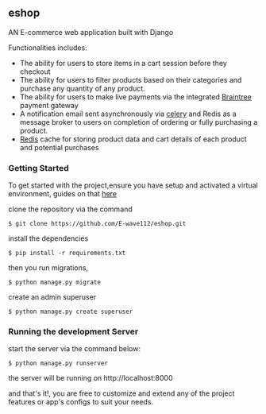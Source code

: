## eshop
AN E-commerce web application built with Django

Functionalities includes:

- The ability for users to store items in a cart session before they checkout
- The ability for users to filter products based on their categories and purchase any quantity of any product.
- The ability for users to make live payments via the integrated [Braintree](https://www.braintreepayments.com/) payment gateway
- A notification email sent asynchronously via [celery](https://docs.celeryproject.org/en/stable/) and Redis as a message broker to users on completion of ordering or fully purchasing a product.
- [Redis](https://redis.io/) cache for storing product data and cart details of each product and potential purchases

### Getting Started
To get started with the project,ensure you have setup and activated a virtual environment, guides on that [here](https://realpython.com/python-virtual-environments-a-primer/)

clone the repository via the command

```
$ git clone https://github.com/E-wave112/eshop.git
```
install the dependencies

```
$ pip install -r requirements.txt
```

then you run migrations,
```
$ python manage.py migrate
```

create an admin superuser
```
$ python manage.py create superuser
```
### Running the development Server

start the server via the command below:
```
$ python manage.py runserver
```
the server will be running on http://localhost:8000

and that's it!, you are free to customize and extend any of the project features or app's configs to suit your needs.
